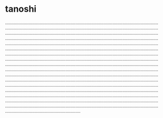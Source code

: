 # tanoshi

.........................................................................................................................................................................................................................................................................................................................................................................................................................................................................................................................................................................................................................................................................................................................................................................................................................................................................................................................................................................................................................................................................................................................................................................................................................................................................................................................................................................................................................................................................................................................................................................................................................................................................................................................................................................................................................................................................................................................................................................................................................................................................................................................................................................................................................................................